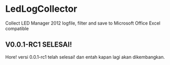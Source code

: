 # LedLogCollector
Collect LED Manager 2012 logfile, filter and save to Microsoft Office Excel compatible

## V0.0.1-RC1 SELESAI!
Hore! versi 0.0.1-rc1 telah selesai! dan entah kapan lagi akan dikembangkan.
